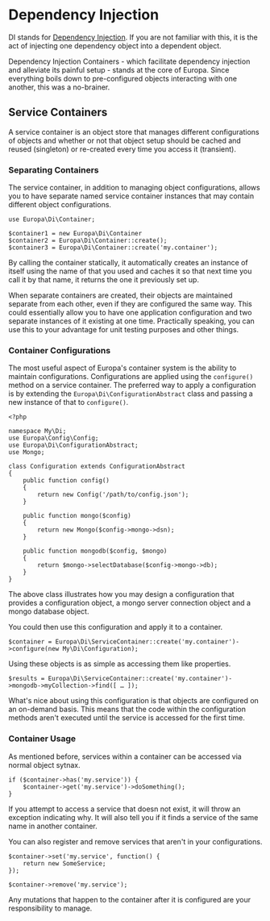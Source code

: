 Dependency Injection
====================

DI stands for [Dependency Injection](http://en.wikipedia.org/wiki/Dependency_injection). If you are not familiar with this, it is the act of injecting one dependency object into a dependent object.

Dependency Injection Containers - which facilitate dependency injection and alleviate its painful setup - stands at the core of Europa. Since everything boils down to pre-configured objects interacting with one another, this was a no-brainer.

Service Containers
------------------

A service container is an object store that manages different configurations of objects and whether or not that object setup should be cached and reused (singleton) or re-created every time you access it (transient).

### Separating Containers

The service container, in addition to managing object configurations, allows you to have separate named service container instances that may contain different object configurations.

    use Europa\Di\Container;

    $container1 = new Europa\Di\Container
    $container2 = Europa\Di\Container::create();
    $container3 = Europa\Di\Container::create('my.container');

By calling the container statically, it automatically creates an instance of itself using the name of that you used and caches it so that next time you call it by that name, it returns the one it previously set up.

When separate containers are created, their objects are maintained separate from each other, even if they are configured the same way. This could essentially allow you to have one application configuration and two separate instances of it existing at one time. Practically speaking, you can use this to your advantage for unit testing purposes and other things.

### Container Configurations

The most useful aspect of Europa's container system is the ability to maintain configurations. Configurations are applied using the `configure()` method on a service container. The preferred way to apply a configuration is by extending the `Europa\Di\ConfigurationAbstract` class and passing a new instance of that to `configure()`.

    <?php
    
    namespace My\Di;
    use Europa\Config\Config;
    use Europa\Di\ConfigurationAbstract;
    use Mongo;
    
    class Configuration extends ConfigurationAbstract
    {
        public function config()
        {
            return new Config('/path/to/config.json');
        }
        
        public function mongo($config)
        {
            return new Mongo($config->mongo->dsn);
        }
        
        public function mongodb($config, $mongo)
        {
            return $mongo->selectDatabase($config->mongo->db);
        }
    }

The above class illustrates how you may design a configuration that provides a configuration object, a mongo server connection object and a mongo database object.

You could then use this configuration and apply it to a container.

    $container = Europa\Di\ServiceContainer::create('my.container')->configure(new My\Di\Configuration);

Using these objects is as simple as accessing them like properties.

    $results = Europa\Di\ServiceContainer::create('my.container')->mongodb->myCollection->find([ … ]);

What's nice about using this configuration is that objects are configured on an on-demand basis. This means that the code within the configuration methods aren't executed until the service is accessed for the first time.

### Container Usage

As mentioned before, services within a container can be accessed via normal object sytnax.

    if ($container->has('my.service')) {
        $container->get('my.service')->doSomething();
    }

If you attempt to access a service that doesn not exist, it will throw an exception indicating why. It will also tell you if it finds a service of the same name in another container.

You can also register and remove services that aren't in your configurations.

    $container->set('my.service', function() {
        return new SomeService;
    });
    
    $container->remove('my.service');

Any mutations that happen to the container after it is configured are your responsibility to manage.
